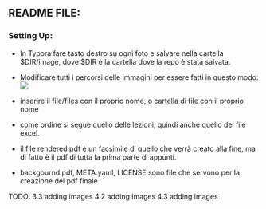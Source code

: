 ## README FILE:

### Setting Up:
  - In Typora fare tasto destro su ogni foto e salvare nella cartella $DIR/image, dove $DIR è la cartella dove la repo è stata salvata.
  - Modificare tutti i percorsi delle immagini per essere fatti in questo modo: 
  	![](./image/nomeimage)
  
  - inserire il file/files con il proprio nome, o cartella di file con il proprio nome
  - come ordine si segue quello delle lezioni, quindi anche quello del file excel.

  - il file rendered.pdf è un facsimile di quello che verrà creato alla fine, ma di fatto è il pdf di tutta la prima parte di appunti. 

  - backgournd.pdf, META.yaml, LICENSE sono file che servono per la creazione del pdf finale.


  TODO:
  3.3 adding images
  4.2 adding images
  4.3 adding images
